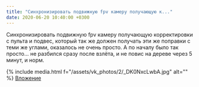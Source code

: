 ```yaml
---
title: "Синхронизировать подвижную fpv камеру получающую к..."
date: 2020-06-20 10:40:00 +0300
---
```


Синхронизировать подвижную fpv камеру получающую корректировки с пульта и подвес, который так же должен получать эти же поправки с теми же углами, оказалось не очень просто. А по началу было так просто... не разбился сразу после взлёта, и не повис на дереве через 5 минут, и норм.


{% include media.html f="/assets/vk_photos/2/_DK0NxcLwbA.jpg" alt="" %}
[Вложение](https://vk.com/video41076938_456239422)
